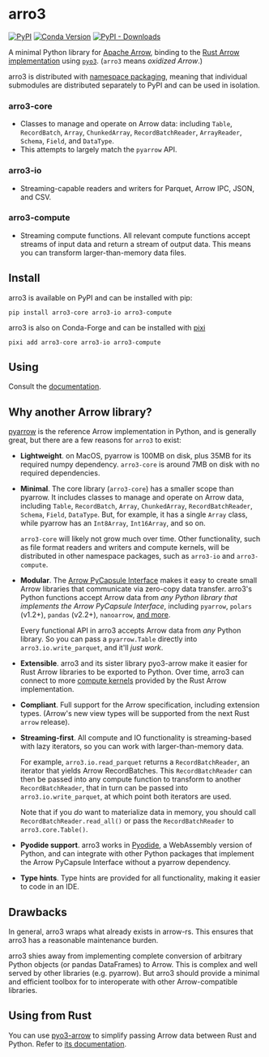 # arro3

[![PyPI][pypi_badge]][pypi_link]
[![Conda Version][conda_version_badge]][conda_version]
[![PyPI - Downloads][pypi-img]][pypi-link]

[pypi_badge]: https://badge.fury.io/py/arro3-core.svg
[pypi_link]: https://pypi.org/project/arro3-core/
[conda_version_badge]: https://img.shields.io/conda/vn/conda-forge/arro3-core.svg
[conda_version]: https://prefix.dev/channels/conda-forge/packages/arro3-core
[pypi-img]: https://img.shields.io/pypi/dm/arro3-core
[pypi-link]: https://pypi.org/project/arro3-core/

A minimal Python library for [Apache Arrow](https://arrow.apache.org/docs/index.html), binding to the [Rust Arrow implementation](https://github.com/apache/arrow-rs) using [`pyo3`](https://github.com/PyO3/pyo3). (`arro3` means _oxidized Arrow_.)

arro3 is distributed with [namespace packaging](https://packaging.python.org/en/latest/guides/packaging-namespace-packages/), meaning that individual submodules are distributed separately to PyPI and can be used in isolation.

### arro3-core

- Classes to manage and operate on Arrow data: including `Table`, `RecordBatch`, `Array`, `ChunkedArray`, `RecordBatchReader`, `ArrayReader`, `Schema`, `Field`, and `DataType`.
- This attempts to largely match the `pyarrow` API.

### arro3-io

- Streaming-capable readers and writers for Parquet, Arrow IPC, JSON, and CSV.

### arro3-compute

- Streaming compute functions. All relevant compute functions accept streams of input data and return a stream of output data. This means you can transform larger-than-memory data files.

## Install

arro3 is available on PyPI and can be installed with pip:

```
pip install arro3-core arro3-io arro3-compute
```

arro3 is also on Conda-Forge and can be installed with [pixi](https://github.com/prefix-dev/pixi)

```
pixi add arro3-core arro3-io arro3-compute
```

## Using

Consult the [documentation](https://kylebarron.dev/arro3/latest/).

## Why another Arrow library?

[pyarrow](https://arrow.apache.org/docs/python/index.html) is the reference Arrow implementation in Python, and is generally great, but there are a few reasons for `arro3` to exist:

- **Lightweight**. on MacOS, pyarrow is 100MB on disk, plus 35MB for its required numpy dependency. `arro3-core` is around 7MB on disk with no required dependencies.
- **Minimal**. The core library (`arro3-core`) has a smaller scope than pyarrow. It includes classes to manage and operate on Arrow data, including `Table`, `RecordBatch`, `Array`, `ChunkedArray`, `RecordBatchReader`, `Schema`, `Field`, `DataType`. But, for example, it has a single `Array` class, while pyarrow has an `Int8Array`, `Int16Array`, and so on.

    `arro3-core` will likely not grow much over time. Other functionality, such as file format readers and writers and compute kernels, will be distributed in other namespace packages, such as `arro3-io` and `arro3-compute`.
- **Modular**. The [Arrow PyCapsule Interface](https://arrow.apache.org/docs/format/CDataInterface/PyCapsuleInterface.html) makes it easy to create small Arrow libraries that communicate via zero-copy data transfer. arro3's Python functions accept Arrow data from _any Python library that implements the Arrow PyCapsule Interface_, including `pyarrow`, `polars` (v1.2+), `pandas` (v2.2+), `nanoarrow`, [and more](https://github.com/apache/arrow/issues/39195#issuecomment-2245718008).

    Every functional API in arro3 accepts Arrow data from _any_ Python library. So you can pass a `pyarrow.Table` directly into `arro3.io.write_parquet`, and it'll _just work_.

- **Extensible**. arro3 and its sister library pyo3-arrow make it easier for Rust Arrow libraries to be exported to Python. Over time, arro3 can connect to more [compute kernels](https://docs.rs/arrow/latest/arrow/compute/index.html) provided by the Rust Arrow implementation.
- **Compliant**. Full support for the Arrow specification, including extension types. (Arrow's new view types will be supported from the next Rust `arrow` release).
- **Streaming-first**. All compute and IO functionality is streaming-based with lazy iterators, so you can work with larger-than-memory data.

    For example, `arro3.io.read_parquet` returns a `RecordBatchReader`, an iterator that yields Arrow RecordBatches. This `RecordBatchReader` can then be passed into any compute function to transform to another `RecordBatchReader`, that in turn can be passed into `arro3.io.write_parquet`, at which point both iterators are used.

    Note that if you _do_ want to materialize data in memory, you should call `RecordBatchReader.read_all()` or pass the `RecordBatchReader` to `arro3.core.Table()`.

- **Pyodide support**. arro3 works in [Pyodide](https://github.com/pyodide/pyodide), a WebAssembly version of Python, and can integrate with other Python packages that implement the Arrow PyCapsule Interface without a pyarrow dependency.
- **Type hints**. Type hints are provided for all functionality, making it easier to code in an IDE.

## Drawbacks

In general, arro3 wraps what already exists in arrow-rs. This ensures that arro3 has a reasonable maintenance burden.

arro3 shies away from implementing complete conversion of arbitrary Python objects (or pandas DataFrames) to Arrow. This is complex and well served by other libraries (e.g. pyarrow). But arro3 should provide a minimal and efficient toolbox for to interoperate with other Arrow-compatible libraries.

## Using from Rust

You can use [pyo3-arrow](https://crates.io/crates/pyo3-arrow) to simplify passing Arrow data between Rust and Python. Refer to [its documentation](https://docs.rs/pyo3-arrow).
